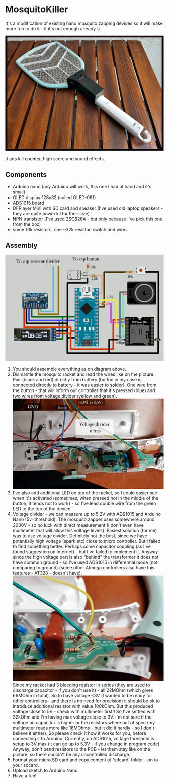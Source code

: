 # MosquitoKiller

It's a modification of existing hand mosquito zapping devices so it will make more fun to do it - if it's not enough already :)

![Mosquito Racket + Arduino Nano = MosquitoKiller](https://raw.githubusercontent.com/Saur0o0n/MosquitoKiller/main/documentation/MosquitKiller-photo1.jpeg)

It ads kill counter, high score and sound effects.

## Components

* Arduino nano (any Arduino will work, this one I had at hand and it's small)
* OLED display 128x32 (called OLED-091)
* ADS1015 board
* DFPlayer Mini with SD card and speaker (I've used old laptop speakers - they are quite powerful for their size)
* NPN transistor (I've used 2SC828A - but only because I've pick this one from the box)
* some 10k resistors, one ~32k resistor, switch and wires

## Assembly

![MosquitoKiller schematic](https://raw.githubusercontent.com/Saur0o0n/MosquitoKiller/main/documentation/MosquitoKiller-schematic.png)

1. You should assemble everything as on diagram above.
2. Dismantle the mosquito racket and lead the wires like on the picture. Pair (black and red) directly from battery (button in my case is connected directly to battery - it was easier to solder). One wire from the button - that will inform our controller that it's pressed (blue) and two wires from voltage divider (yellow and green).
![Mosquito Racket - wires](https://raw.githubusercontent.com/Saur0o0n/MosquitoKiller/main/documentation/MosquitZap-wires1.jpg)
3. I've also add additional LED on top of the racket, so I could easier see when it's activated (sometimes, when pressed not in the middle of the button, it tends not to work) - so I've lead double wire from the green LED to the top of the device.
4. Voltage divider - we can measure up to 5,2V with ADS1015 and Arduino Nano (5v+threshold). The mosquito zapper uses somewhere around 2000V - so no luck with direct measurement (I don't even have multimeter that will allow this voltage levels).
Easiest solution (for me) was to use voltage divider. Definitely not the best, since we have potentially high voltage (spark etc) close to micro controller. But I failed to find something better. Perhaps some capacitor coupling (as I've found suggestion on Internet) - but I've failed to implement it.
Anyway since the high voltage part is also "behind" the transformer it does not have common ground - so I've used ADS1015 in differential mode (not comparing to ground) (some other Atmega controllers also have this features - AT328 - doesn't have).
![Mosquito Racket - voltage divider](https://raw.githubusercontent.com/Saur0o0n/MosquitoKiller/main/documentation/MosquitZap-divider1.jpg)
Since my racket had 3 bleeding resistor in series (they are used to discharge capacitor - if you don't use it) - all 22MOhm (which gives 66MOhm in total). So to have voltage <3V (I wanted to be ready for other controllers - and there is no need for precision) it should be ok to introduce additional resistor with value 100kOhm. But this produced voltage close to 5V - check with multimeter first!!
So I've settled with 32kOhm and I'm having max voltage close to 3V. I'm not sure if the voltage on capacitor is higher or the resistors where out of spec (my multimeter reads more like 18MOhms - but it did it hardly - so I don't believe it either). So please check it how it works for you, before connecting it to Arduino.
Currently, on ADS1015, voltage threshold is setup to 3V max (it can go up to 5,3V - if you change in program code).
Anyway, don't bend resistors to the PCB - let them stay like on the picture, so there couldn't be any uncontrolled discharge.
5. Format your micro SD card and copy content of 'sdcard' folder - on to your sdcard.
6. Upload sketch to Arduino Nano
7. Have a fun!


